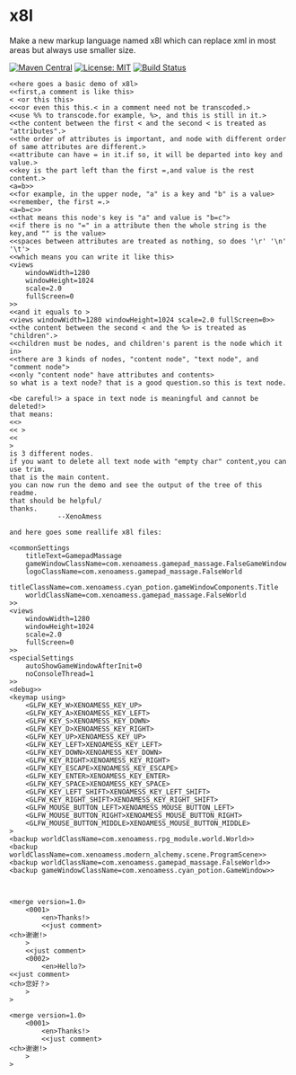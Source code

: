 # x8l
Make a new markup language named x8l which can replace xml in most areas but always use smaller size.

[![Maven Central](https://maven-badges.herokuapp.com/maven-central/com.xenoamess/x8l/badge.svg)](https://maven-badges.herokuapp.com/maven-central/com.xenoamess/x8l)
[![License: MIT](https://img.shields.io/badge/License-MIT-yellow.svg)](https://opensource.org/licenses/MIT)
[![Build Status](https://travis-ci.org/cyanpotion/x8l.svg?branch=master)](https://travis-ci.org/cyanpotion/x8l)
<!--[![Build status](https://ci.appveyor.com/api/projects/status/594i6j3y8w8o2a69?svg=true)](https://ci.appveyor.com/project/XenoAmess/x8l)-->

```text
<<here goes a basic demo of x8l>
<<first,a comment is like this>  
< <or this this>  
<<<or even this this.< in a comment need not be transcoded.>  
<<use %% to transcode.for example, %>, and this is still in it.>  
<<the content between the first < and the second < is treated as "attributes".>  
<<the order of attributes is important, and node with different order of same attributes are different.>
<<attribute can have = in it.if so, it will be departed into key and value.>
<<key is the part left than the first =,and value is the rest content.>
<a=b>>
<<for example, in the upper node, "a" is a key and "b" is a value>
<<remember, the first =.>
<a=b=c>>
<<that means this node's key is "a" and value is "b=c">
<<if there is no "=" in a attribute then the whole string is the key,and "" is the value>
<<spaces between attributes are treated as nothing, so does '\r' '\n' '\t'>
<<which means you can write it like this>
<views
    windowWidth=1280
    windowHeight=1024
    scale=2.0
    fullScreen=0
>>
<<and it equals to >
<views windowWidth=1280 windowHeight=1024 scale=2.0 fullScreen=0>>
<<the content between the second < and the %> is treated as "children".>
<<children must be nodes, and children's parent is the node which it in>
<<there are 3 kinds of nodes, "content node", "text node", and "comment node">
<<only "content node" have attributes and contents>
so what is a text node? that is a good question.so this is text node.

<be careful!> a space in text node is meaningful and cannot be deleted!>
that means:
<<>
<< >
<<
>
is 3 different nodes.
if you want to delete all text node with "empty char" content,you can use trim.
that is the main content.
you can now run the demo and see the output of the tree of this readme.
that should be helpful/
thanks.
            --XenoAmess
            
and here goes some reallife x8l files:

<commonSettings
    titleText=GamepadMassage
    gameWindowClassName=com.xenoamess.gamepad_massage.FalseGameWindow
    logoClassName=com.xenoamess.gamepad_massage.FalseWorld
    titleClassName=com.xenoamess.cyan_potion.gameWindowComponents.Title
    worldClassName=com.xenoamess.gamepad_massage.FalseWorld
>>
<views
    windowWidth=1280
    windowHeight=1024
    scale=2.0
    fullScreen=0
>>
<specialSettings
    autoShowGameWindowAfterInit=0
    noConsoleThread=1
>>
<debug>>
<keymap using>
    <GLFW_KEY_W>XENOAMESS_KEY_UP>
    <GLFW_KEY_A>XENOAMESS_KEY_LEFT>
    <GLFW_KEY_S>XENOAMESS_KEY_DOWN>
    <GLFW_KEY_D>XENOAMESS_KEY_RIGHT>
    <GLFW_KEY_UP>XENOAMESS_KEY_UP>
    <GLFW_KEY_LEFT>XENOAMESS_KEY_LEFT>
    <GLFW_KEY_DOWN>XENOAMESS_KEY_DOWN>
    <GLFW_KEY_RIGHT>XENOAMESS_KEY_RIGHT>
    <GLFW_KEY_ESCAPE>XENOAMESS_KEY_ESCAPE>
    <GLFW_KEY_ENTER>XENOAMESS_KEY_ENTER>
    <GLFW_KEY_SPACE>XENOAMESS_KEY_SPACE>
    <GLFW_KEY_LEFT_SHIFT>XENOAMESS_KEY_LEFT_SHIFT>
    <GLFW_KEY_RIGHT_SHIFT>XENOAMESS_KEY_RIGHT_SHIFT>
    <GLFW_MOUSE_BUTTON_LEFT>XENOAMESS_MOUSE_BUTTON_LEFT>
    <GLFW_MOUSE_BUTTON_RIGHT>XENOAMESS_MOUSE_BUTTON_RIGHT>
    <GLFW_MOUSE_BUTTON_MIDDLE>XENOAMESS_MOUSE_BUTTON_MIDDLE>
>
<backup worldClassName=com.xenoamess.rpg_module.world.World>>
<backup worldClassName=com.xenoamess.modern_alchemy.scene.ProgramScene>>
<backup worldClassName=com.xenoamess.gamepad_massage.FalseWorld>>
<backup gameWindowClassName=com.xenoamess.cyan_potion.GameWindow>>



<merge version=1.0>
    <0001>
        <en>Thanks!>
        <<just comment>
<ch>谢谢!>
    >
    <<just comment>
    <0002>
        <en>Hello?>
<<just comment>
<ch>您好？>
    >
>

<merge version=1.0>
    <0001>
        <en>Thanks!>
        <<just comment>
<ch>谢谢!>
    >
>
```
